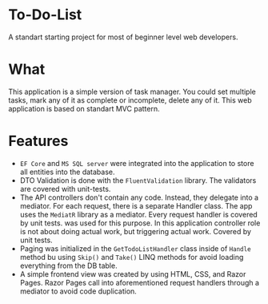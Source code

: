 # To-Do-List
A standart starting project for most of beginner level web developers. 

# What
This application is a simple version of task manager. You could set multiple tasks, mark any of it as complete or incomplete, delete any of it. This web application is based on 
standart MVC pattern.

# Features
* ```EF Core``` and ```MS SQL server``` were integrated into the application to store all entities into the database.
* DTO Validation is done with the ```FluentValidation``` library. The validators are covered with unit-tests.
* The API controllers don't contain any code. Instead, they delegate into a mediator. For each request, there is a separate Handler class. The app uses the ```MediatR``` library as a mediator. Every request handler is covered by unit tests.
was used for this purpose. In this application controller role is not about doing actual work, but triggering actual work. Covered by unit tests.
* Paging was initialized in the ```GetTodoListHandler``` class inside of ```Handle``` method bu using ```Skip()``` and ```Take()``` LINQ methods for avoid loading everything from the DB table.
* A simple frontend view was created by using HTML, CSS, and Razor Pages. Razor Pages call into aforementioned request handlers through a mediator to avoid code duplication.
